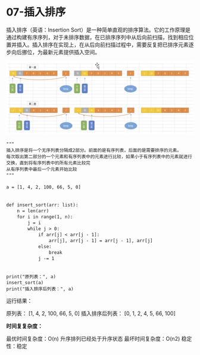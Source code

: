 # 07-插入排序


插入排序（英语：Insertion Sort）是一种简单直观的排序算法。它的工作原理是通过构建有序序列，对于未排序数据，在已排序序列中从后向前扫描，找到相应位置并插入。插入排序在实现上，在从后向前扫描过程中，需要反复把已排序元素逐步向后挪位，为最新元素提供插入空间。

![](_v_images/20201125134148951_789016690.png)



```
"""
插入排序是将一个无序列表分隔成2部分。前面的是有序列表，后面的是需要排序的元素。
每次取出第二部分的一个元素和有序列表中的元素进行比较，如果小于有序列表中的元素就进行交换，直到将有序列表中的所有元素比较完
从有序列表中最后一个元素开始比较
"""

a = [1, 4, 2, 100, 66, 5, 0]


def insert_sort(arr: list):
    n = len(arr)
    for i in range(1, n):
        j = i
        while j > 0:
            if arr[j] < arr[j - 1]:
                arr[j], arr[j - 1] = arr[j - 1], arr[j]
            else:
                break
            j -= 1


print("原列表：", a)
insert_sort(a)
print("插入排序后列表：", a)

```

运行结果：

原列表： [1, 4, 2, 100, 66, 5, 0]
插入排序后列表： [0, 1, 2, 4, 5, 66, 100]



**时间复复杂度：**


最优时间复杂度：O(n) 升序排列已经处于升序状态
最坏时间复杂度：O(n2)
稳定性：稳定